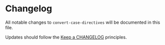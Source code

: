 # Changelog

All notable changes to `convert-case-directives` will be documented in this file.

Updates should follow the [Keep a CHANGELOG](http://keepachangelog.com/) principles.


